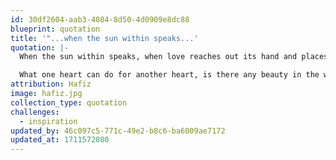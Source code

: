 ```yaml
---
id: 30df2604-aab3-4084-8d50-4d0909e8dc88
blueprint: quotation
title: '"...when the sun within speaks...'
quotation: |-
  When the sun within speaks, when love reaches out its hand and places it upon another, any power the stars and planets might have upon us, any fears you can muster can become so rightfully insignificant.

  What one heart can do for another heart, is there any beauty in the world that can match this? Brotherhood, sisterhood, humanity becomes the joy and the emancipation
attribution: Hafiz
image: hafiz.jpg
collection_type: quotation
challenges:
  - inspiration
updated_by: 46c097c5-771c-49e2-b8c6-ba6009ae7172
updated_at: 1711572080
---
```

